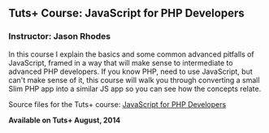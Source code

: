 ## Tuts+ Course: JavaScript for PHP Developers
### Instructor: Jason Rhodes

In this course I explain the basics and some common advanced pitfalls of JavaScript, framed in a way that will make sense to intermediate to advanced PHP developers. If you know PHP, need to use JavaScript, but can't make sense of it, this course will walk you through converting a small Slim PHP app into a similar JS app so you can see how the concepts relate.

Source files for the Tuts+ course: [JavaScript for PHP Developers](https://courses.tutsplus.com/courses/)

**Available on Tuts+ August, 2014**

